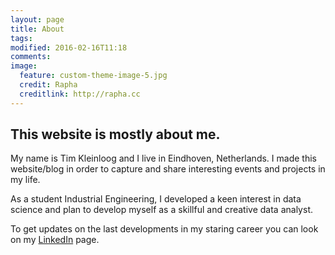 ```yaml
---
layout: page
title: About
tags:
modified: 2016-02-16T11:18
comments:
image:
  feature: custom-theme-image-5.jpg
  credit: Rapha
  creditlink: http://rapha.cc
---
```


## This website is mostly about me.

My name is Tim Kleinloog and I live in Eindhoven, Netherlands. I made this website/blog in order to capture and share interesting events and projects in my life.

As a student Industrial Engineering, I developed a keen interest in data science and plan to develop myself as a skillful and creative data analyst.

To get updates on the last developments in my staring career you can look on my [LinkedIn](http://www.linkedin.com/in/timkleinloog) page.
